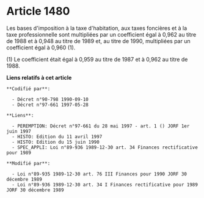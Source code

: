 # Article 1480

Les bases d'imposition à la taxe d'habitation, aux taxes foncières et à la taxe professionnelle sont multipliées par un
coefficient égal à 0,962 au titre de 1988 et à 0,948 au titre de 1989 et, au titre de 1990, multipliées par un coefficient
égal à 0,960 (1).

(1) Le coefficient était égal à 0,959 au titre de 1987 et à 0,962 au titre de 1988.

**Liens relatifs à cet article**

	**Codifié par**:

	  - Décret n°90-798 1990-09-10
	  - Décret n°97-661 1997-05-28

	**Liens**:

	  - PEREMPTION: Décret n°97-661 du 28 mai 1997 - art. 1 () JORF 1er juin 1997
	  - HISTO: Edition du 11 avril 1997
	  - HISTO: Edition du 15 juin 1990
	  - SPEC_APPLI: Loi n°89-936 1989-12-30 art. 34 Finances rectificative pour 1989

	**Modifié par**:

	  - Loi n°89-935 1989-12-30 art. 76 III Finances pour 1990 JORF 30 décembre 1989
	  - Loi n°89-936 1989-12-30 art. 34 I Finances rectificative pour 1989 JORF 30 décembre 1989
